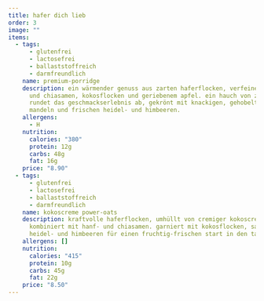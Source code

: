 ```yaml
---
title: hafer dich lieb
order: 3
image: ""
items:
  - tags:
      - glutenfrei
      - lactosefrei
      - ballaststoffreich
      - darmfreundlich
    name: premium-porridge
    description: ein wärmender genuss aus zarten haferflocken, verfeinert mit hanf-
      und chiasamen, kokosflocken und geriebenem apfel. ein hauch von zimt
      rundet das geschmackserlebnis ab, gekrönt mit knackigen, gehobelten
      mandeln und frischen heidel- und himbeeren.
    allergens:
      - H
    nutrition:
      calories: "380"
      protein: 12g
      carbs: 48g
      fat: 16g
    price: "8.90"
  - tags:
      - glutenfrei
      - lactosefrei
      - ballaststoffreich
      - darmfreundlich
    name: kokoscreme power-oats
    description: kraftvolle haferflocken, umhüllt von cremiger kokoscreme,
      kombiniert mit hanf- und chiasamen. garniert mit kokosflocken, saftigen
      heidel- und himbeeren für einen fruchtig-frischen start in den tag.
    allergens: []
    nutrition:
      calories: "415"
      protein: 10g
      carbs: 45g
      fat: 22g
    price: "8.50"
---
```


